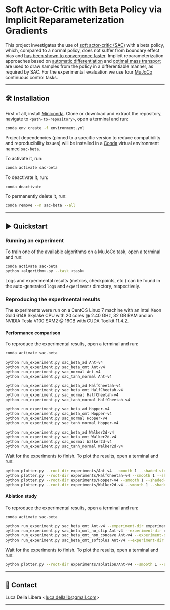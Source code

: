 # Soft Actor-Critic with Beta Policy via Implicit Reparameterization Gradients

This project investigates the use of [soft actor-critic (SAC)](https://arxiv.org/abs/1801.01290v2) with a beta
policy, which, compared to a normal policy, does not suffer from boundary effect bias and [has been shown to
convergence faster](https://proceedings.mlr.press/v70/chou17a.html). Implicit reparameterization approaches based
on [automatic differentiation](https://arxiv.org/abs/1805.08498v4) and [optimal mass transport](https://arxiv.org/abs/1806.01851v2)
are used to draw samples from the policy in a differentiable manner, as required by SAC. For the experimental
evaluation we use four [MuJoCo](https://gymnasium.farama.org/environments/mujoco/) continuous control tasks.

---------------------------------------------------------------------------------------------------------

## 🛠️️ Installation

First of all, install [Miniconda](https://docs.conda.io/en/latest/miniconda.html).
Clone or download and extract the repository, navigate to `<path-to-repository>`, open a terminal and run:

```bash
conda env create -f environment.yml
```

Project dependencies (pinned to a specific version to reduce compatibility and reproducibility issues)
will be installed in a [Conda](https://www.anaconda.com/) virtual environment named `sac-beta`.

To activate it, run:

```bash
conda activate sac-beta
```

To deactivate it, run:

```bash
conda deactivate
```

To permanently delete it, run:

```bash
conda remove --n sac-beta --all
```

---------------------------------------------------------------------------------------------------------

## ▶️ Quickstart

### Running an experiment

To train one of the available algorithms on a MuJoCo task, open a terminal and run:

```bash
conda activate sac-beta
python <algorithm>.py --task <task>
```

Logs and experimental results (metrics, checkpoints, etc.) can be found in the auto-generated `logs`
and `experiments` directory, respectively.

### Reproducing the experimental results

The experiments were run on a CentOS Linux 7 machine with an Intel Xeon Gold 6148 Skylake CPU with 20 cores
@ 2.40 GHz, 32 GB RAM and an NVIDIA Tesla V100 SXM2 @ 16GB with CUDA Toolkit 11.4.2.

#### Performance comparison

To reproduce the experimental results, open a terminal and run:

```bash
conda activate sac-beta

python run_experiment.py sac_beta_ad Ant-v4
python run_experiment.py sac_beta_omt Ant-v4
python run_experiment.py sac_normal Ant-v4
python run_experiment.py sac_tanh_normal Ant-v4

python run_experiment.py sac_beta_ad HalfCheetah-v4
python run_experiment.py sac_beta_omt HalfCheetah-v4
python run_experiment.py sac_normal HalfCheetah-v4
python run_experiment.py sac_tanh_normal HalfCheetah-v4

python run_experiment.py sac_beta_ad Hopper-v4
python run_experiment.py sac_beta_omt Hopper-v4
python run_experiment.py sac_normal Hopper-v4
python run_experiment.py sac_tanh_normal Hopper-v4

python run_experiment.py sac_beta_ad Walker2d-v4
python run_experiment.py sac_beta_omt Walker2d-v4
python run_experiment.py sac_normal Walker2d-v4
python run_experiment.py sac_tanh_normal Walker2d-v4
```

Wait for the experiments to finish. To plot the results, open a terminal and run:

```bash
python plotter.py --root-dir experiments/Ant-v4 --smooth 1 --shaded-std --legend-pattern "^([\w-]+)" --title Ant-v4 -u --output-path Ant-v4.pdf
python plotter.py --root-dir experiments/HalfCheetah-v4 --smooth 1 --shaded-std --legend-pattern "$^" --title HalfCheetah-v4 --ylabel "" -u --output-path HalfCheetah-v4.pdf
python plotter.py --root-dir experiments/Hopper-v4 --smooth 1 --shaded-std --legend-pattern "$^" --title Hopper-v4 --ylabel "" -u --output-path Hopper-v4.pdf
python plotter.py --root-dir experiments/Walker2d-v4 --smooth 1 --shaded-std --legend-pattern "$^" --title Walker2d-v4 --ylabel "" -u --output-path Walker2d-v4.pdf
```

#### Ablation study

To reproduce the experimental results, open a terminal and run:

```bash
conda activate sac-beta

python run_experiment.py sac_beta_omt Ant-v4 --experiment-dir experiments/ablation
python run_experiment.py sac_beta_omt_no_clip Ant-v4 --experiment-dir experiments/ablation
python run_experiment.py sac_beta_omt_non_concave Ant-v4 --experiment-dir experiments/ablation
python run_experiment.py sac_beta_omt_softplus Ant-v4 --experiment-dir experiments/ablation
```

Wait for the experiments to finish. To plot the results, open a terminal and run:

```bash
python plotter.py --root-dir experiments/ablation/Ant-v4 --smooth 1 --shaded-std --legend-pattern "^([\w-]+)" --title Ant-v4 --fig-length 5 --fig-width 3 -u --output-path ablation.pdf
```


---------------------------------------------------------------------------------------------------------

## 📧 Contact

Luca Della Libera <[luca.dellalib@gmail.com](mailto:luca.dellalib@gmail.com)>

---------------------------------------------------------------------------------------------------------
